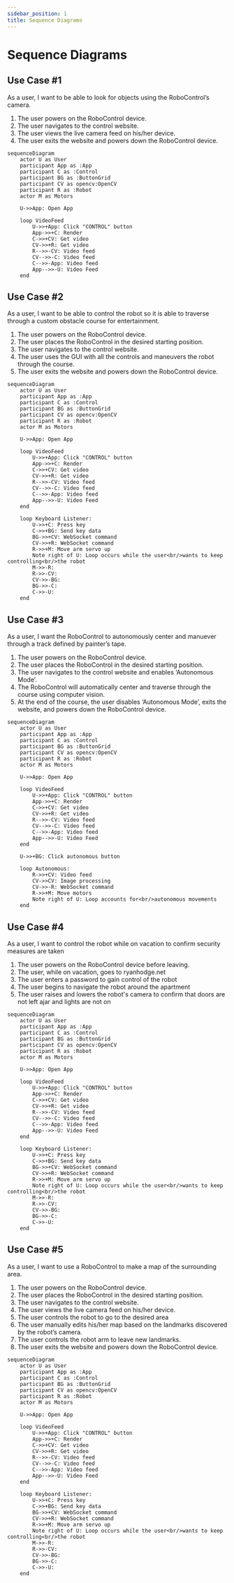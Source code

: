 ```yaml
---
sidebar_position: 1
title: Sequence Diagrams
---
```

# Sequence Diagrams
## Use Case #1
As a user, I want to be able to look for objects using the RoboControl’s camera. 

1.	The user powers on the RoboControl device. 
2.	The user navigates to the control website. 
3.	The user views the live camera feed on his/her device. 
4.	The user exits the website and powers down the RoboControl device. 

```mermaid
sequenceDiagram
    actor U as User
    participant App as :App
    participant C as :Control
    participant BG as :ButtonGrid
    participant CV as opencv:OpenCV
    participant R as :Robot
    actor M as Motors

    U->>App: Open App

    loop VideoFeed
        U->>+App: Click "CONTROL" button
        App->>+C: Render
        C->>+CV: Get video
        CV->>+R: Get video
        R-->>-CV: Video feed
        CV-->>-C: Video feed
        C-->>-App: Video feed
        App-->>-U: Video Feed
    end
```

## Use Case #2
As a user, I want to be able to control the robot so it is able to traverse through a custom obstacle course for entertainment.

1. The user powers on the RoboControl device. 
2. The user places the RoboControl in the desired starting position. 
3. The user navigates to the control website. 
4. The user uses the GUI with all the controls and maneuvers the robot through the course. 
5. The user exits the website and powers down the RoboControl device. 

```mermaid
sequenceDiagram
    actor U as User
    participant App as :App
    participant C as :Control
    participant BG as :ButtonGrid
    participant CV as opencv:OpenCV
    participant R as :Robot
    actor M as Motors

    U->>App: Open App

    loop VideoFeed
        U->>+App: Click "CONTROL" button
        App->>+C: Render
        C->>+CV: Get video
        CV->>+R: Get video
        R-->>-CV: Video feed
        CV-->>-C: Video feed
        C-->>-App: Video feed
        App-->>-U: Video Feed
    end

    loop Keyboard Listener:
        U->>+C: Press key
        C->>+BG: Send key data
        BG->>+CV: WebSocket command
        CV->>+R: WebSocket command
        R->>+M: Move arm servo up
        Note right of U: Loop occurs while the user<br/>wants to keep controlling<br/>the robot
        M->>-R: 
        R->>-CV: 
        CV->>-BG: 
        BG->>-C: 
        C->>-U: 
    end
```

## Use Case #3
As a user, I want the RoboControl to autonomously center and manuever through a track defined by painter’s tape. 

1. The user powers on the RoboControl device. 
2. The user places the RoboControl in the desired starting position. 
3. The user navigates to the control website and enables ‘Autonomous Mode’. 
4. The RoboControl will automatically center and traverse through the course using computer vision. 
5. At the end of the course, the user disables ‘Autonomous Mode’, exits the website, and powers down the RoboControl device. 

```mermaid
sequenceDiagram
    actor U as User
    participant App as :App
    participant C as :Control
    participant BG as :ButtonGrid
    participant CV as opencv:OpenCV
    participant R as :Robot
    actor M as Motors

    U->>App: Open App

    loop VideoFeed
        U->>+App: Click "CONTROL" button
        App->>+C: Render
        C->>+CV: Get video
        CV->>+R: Get video
        R-->>-CV: Video feed
        CV-->>-C: Video feed
        C-->>-App: Video feed
        App-->>-U: Video Feed
    end

    U->>+BG: Click autonomous button

    loop Autonomous:
        R->>+CV: Video feed
        CV->>CV: Image processing
        CV->>-R: WebSocket command
        R->>+M: Move motors
        Note right of U: Loop accounts for<br/>autonomous movements
    end
```

## Use Case #4 
As a user, I want to control the robot while on vacation to confirm security measures are taken

1. The user powers on the RoboControl device before leaving. 
2. The user, while on vacation, goes to ryanhodge.net
3. The user enters a password to gain control of the robot
4. The user begins to navigate the robot around the apartment
5. The user raises and lowers the robot's camera to confirm that doors are not left ajar and lights are not on

```mermaid
sequenceDiagram
    actor U as User
    participant App as :App
    participant C as :Control
    participant BG as :ButtonGrid
    participant CV as opencv:OpenCV
    participant R as :Robot
    actor M as Motors

    U->>App: Open App

    loop VideoFeed
        U->>+App: Click "CONTROL" button
        App->>+C: Render
        C->>+CV: Get video
        CV->>+R: Get video
        R-->>-CV: Video feed
        CV-->>-C: Video feed
        C-->>-App: Video feed
        App-->>-U: Video Feed
    end

    loop Keyboard Listener:
        U->>+C: Press key
        C->>+BG: Send key data
        BG->>+CV: WebSocket command
        CV->>+R: WebSocket command
        R->>+M: Move arm servo up
        Note right of U: Loop occurs while the user<br/>wants to keep controlling<br/>the robot
        M->>-R: 
        R->>-CV: 
        CV->>-BG: 
        BG->>-C: 
        C->>-U: 
    end
```

## Use Case #5
As a user, I want to use a RoboControl to make a map of the surrounding area. 

1. The user powers on the RoboControl device. 
2. The user places the RoboControl in the desired starting position. 
3. The user navigates to the control website. 
4. The user views the live camera feed on his/her device. 
5. The user controls the robot to go to the desired area
6. The user manually edits his/her map based on the landmarks discovered by the robot’s camera.
7. The user controls the robot arm to leave new landmarks.  
8. The user exits the website and powers down the RoboControl device.

```mermaid
sequenceDiagram
    actor U as User
    participant App as :App
    participant C as :Control
    participant BG as :ButtonGrid
    participant CV as opencv:OpenCV
    participant R as :Robot
    actor M as Motors

    U->>App: Open App

    loop VideoFeed
        U->>+App: Click "CONTROL" button
        App->>+C: Render
        C->>+CV: Get video
        CV->>+R: Get video
        R-->>-CV: Video feed
        CV-->>-C: Video feed
        C-->>-App: Video feed
        App-->>-U: Video Feed
    end

    loop Keyboard Listener:
        U->>+C: Press key
        C->>+BG: Send key data
        BG->>+CV: WebSocket command
        CV->>+R: WebSocket command
        R->>+M: Move arm servo up
        Note right of U: Loop occurs while the user<br/>wants to keep controlling<br/>the robot
        M->>-R: 
        R->>-CV: 
        CV->>-BG: 
        BG->>-C: 
        C->>-U: 
    end
```